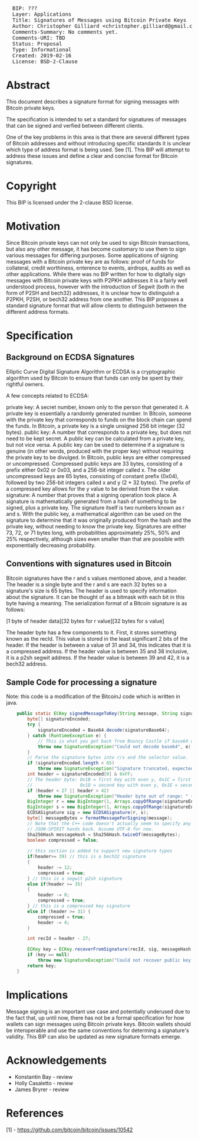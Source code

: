 <pre>
  BIP: ???
  Layer: Applications
  Title: Signatures of Messages using Bitcoin Private Keys
  Author: Christopher Gilliard &ltchristopher.gilliard@gmail.com&gt
  Comments-Summary: No comments yet.
  Comments-URI: TBD
  Status: Proposal
  Type: Informational
  Created: 2019-02-16
  License: BSD-2-Clause
</pre>

# Abstract #

This document describes a signature format for signing messages with Bitcoin private keys.

The specification is intended to set a standard for signatures of messages that can be signed and verfied between different clients.

One of the key problems in this area is that there are several different types of Bitcoin addresses and without introducing specific standards it is unclear which type of address format is being used. See [1]. This BIP will attempt to address these issues and define a clear and concise format for Bitcoin signatures.

# Copyright #

This BIP is licensed under the 2-clause BSD license.

# Motivation #

Since Bitcoin private keys can not only be used to sign Bitcoin transactions, but also any other message, it has become customary to use them to sign various messages for differing purposes. Some applications of signing messages with a Bitcoin private key are as follows: proof of funds for collateral, credit worthiness, enterence to events, airdrops, audits as well as other applications. While there was no BIP written for how to digitally sign messages with Bitcoin private keys with P2PKH addresses it is a fairly well understood process, however with the introduction of Segwit (both in the form of P2SH and bech32) addresses, it is unclear how to distinguish a P2PKH, P2SH, or bech32 address from one another. This BIP proposes a standard signature format that will allow clients to distinguish between the different address formats.

# Specification #

## Background on ECDSA Signatures ##

Elliptic Curve Digital Signature Algorithm or ECDSA is a cryptographic algorithm used by Bitcoin to ensure that funds can only be spent by their rightful owners.

A few concepts related to ECDSA:

private key: A secret number, known only to the person that generated it. A private key is essentially a randomly generated number. In Bitcoin, someone with the private key that corresponds to funds on the block chain can spend the funds. In Bitcoin, a private key is a single unsigned 256 bit integer (32 bytes).
public key: A number that corresponds to a private key, but does not need to be kept secret. A public key can be calculated from a private key, but not vice versa. A public key can be used to determine if a signature is genuine (in other words, produced with the proper key) without requiring the private key to be divulged. In Bitcoin, public keys are either compressed or uncompressed. Compressed public keys are 33 bytes, consisting of a prefix either 0x02 or 0x03, and a 256-bit integer called x. The older uncompressed keys are 65 bytes, consisting of constant prefix (0x04), followed by two 256-bit integers called x and y (2 * 32 bytes). The prefix of a compressed key allows for the y value to be derived from the x value.
signature: A number that proves that a signing operation took place. A signature is mathematically generated from a hash of something to be signed, plus a private key. The signature itself is two numbers known as r and s. With the public key, a mathematical algorithm can be used on the signature to determine that it was originally produced from the hash and the private key, without needing to know the private key. Signatures are either 73, 72, or 71 bytes long, with probabilities approximately 25%, 50% and 25% respectively, although sizes even smaller than that are possible with exponentially decreasing probability.

## Conventions with signatures used in Bitcoin ##

Bitcoin signatures have the r and s values mentioned above, and a header. The header is a single byte and the r and s are each 32 bytes so a signature's size is 65 bytes. The header is used to specify information about the signature. It can be thought of as a bitmask with each bit in this byte having a meaning. The serialization format of a Bitcoin signature is as follows:

[1 byte of header data][32 bytes for r value][32 bytes for s value]

The header byte has a few components to it. First, it stores something known as the recId. This value is stored in the least significant 2 bits of the header. If the header is between a value of 31 and 34, this indicates that it is a compressed address. If the header value is between 35 and 38 inclusive, it is a p2sh segwit address. If the header value is between 39 and 42, it is a bech32 address.

## Sample Code for processing a signature ##

Note: this code is a modification of the BitcoinJ code which is written in java.

```Java
    public static ECKey signedMessageToKey(String message, String signatureBase64) throws SignatureException {
        byte[] signatureEncoded;
        try {
            signatureEncoded = Base64.decode(signatureBase64);
        } catch (RuntimeException e) {
            // This is what you get back from Bouncy Castle if base64 doesn't decode :(
            throw new SignatureException("Could not decode base64", e);
        }
        // Parse the signature bytes into r/s and the selector value.
        if (signatureEncoded.length < 65)
            throw new SignatureException("Signature truncated, expected 65 bytes and got " + signatureEncoded.length);
        int header = signatureEncoded[0] & 0xFF;
        // The header byte: 0x1B = first key with even y, 0x1C = first key with odd y,
        //                  0x1D = second key with even y, 0x1E = second key with odd y
        if (header < 27 || header > 42)
            throw new SignatureException("Header byte out of range: " + header);
        BigInteger r = new BigInteger(1, Arrays.copyOfRange(signatureEncoded, 1, 33));
        BigInteger s = new BigInteger(1, Arrays.copyOfRange(signatureEncoded, 33, 65));
        ECDSASignature sig = new ECDSASignature(r, s);
        byte[] messageBytes = formatMessageForSigning(message);
        // Note that the C++ code doesn't actually seem to specify any character encoding. Presumably it's whatever
        // JSON-SPIRIT hands back. Assume UTF-8 for now.
        Sha256Hash messageHash = Sha256Hash.twiceOf(messageBytes);
        boolean compressed = false;
        
        // this section is added to support new signature types
        if(header>= 39) // this is a bech32 signature
        {
            header -= 12;
            compressed = true;
        } // this is a segwit p2sh signature
        else if(header >= 35)
        {
            header -= 8;
            compressed = true;
        } // this is a compressed key signature
        else if (header >= 31) {
            compressed = true;
            header -= 4;
        }

        int recId = header - 27;

        ECKey key = ECKey.recoverFromSignature(recId, sig, messageHash, compressed);
        if (key == null)
            throw new SignatureException("Could not recover public key from signature");
        return key;
    }
```

# Implications #

Message signing is an important use case and potentially underused due to the fact that, up until now, there has not be a formal specification for how wallets can sign messages using Bitcoin private keys. Bitcoin wallets should be interoperable and use the same conventions for determing a signature's validity. This BIP can also be updated as new signature formats emerge.

# Acknowledgements #

* Konstantin Bay - review
* Holly Casaletto - review
* James Bryrer - review


# References #

[1] - https://github.com/bitcoin/bitcoin/issues/10542

